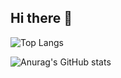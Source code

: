 ## Hi there 👋

![Top Langs](https://github-readme-stats.vercel.app/api/top-langs/?username=haniehhr1999&hide_progress=true)

![Anurag's GitHub stats](https://github-readme-stats.vercel.app/api?username=haniehhr1999&show_icons=true&theme=radical)
